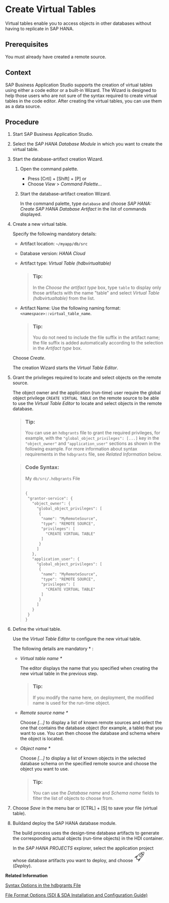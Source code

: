 <!-- loio00340d4ede0a43ceb0a67f36bbc46a3a -->

# Create Virtual Tables

Virtual tables enable you to access objects in other databases without having to replicate in SAP HANA.



<a name="loio00340d4ede0a43ceb0a67f36bbc46a3a__prereq_qrw_sym_bhb"/>

## Prerequisites

You must already have created a remote source.



## Context

SAP Business Application Studio supports the creation of virtual tables using either a code editor or a built-in Wizard. The Wizard is designed to help those users who are not sure of the syntax required to create virtual tables in the code editor. After creating the virtual tables, you can use them as a data source.



## Procedure

1.  Start SAP Business Application Studio.

2.  Select the *SAP HANA Database Module* in which you want to create the virtual table.

3.  Start the database-artifact creation Wizard.

    1.  Open the command palette.

        -   Press [Crtl\] + [Shift\] + [P\]  or
        -   Choose *View* \> *Command Palette...*

    2.  Start the database-artifact creation Wizard.

        In the command palette, type `database` and choose *SAP HANA: Create SAP HANA Database Artifact* in the list of commands displayed.


4.  Create a new virtual table.

    Specify the following mandatory details:

    -   Artifact location: `~/myapp/db/src`
    -   Database version: *HANA Cloud* 
    -   Artifact type: *Virtual Table \(hdbvirtualtable\)*

        > ### Tip:  
        > In the *Choose the artifact type* box, type `table` to display only those artifacts with the name "table" and select *Virtual Table \(hdbvirtualtable\)* from the list.

    -   Artifact Name: Use the following naming format: <code><i class="varname">&lt;namespace&gt;</i>::virtual_table_name</code>.

        > ### Tip:  
        > You do not need to include the file suffix in the artifact name; the file suffix is added automatically according to the selection in the *Artifact type* box.


    Choose *Create*.

    The creation Wizard starts the *Virtual Table Editor*.

5.  Grant the privileges required to locate and select objects on the remote source.

    The object owner and the application \(run-time\) user require the global object privilege `CREATE VIRTUAL TABLE` on the remote source to be able to use the *Virtual Table Editor* to locate and select objects in the remote database.

    > ### Tip:  
    > You can use an `hdbgrants` file to grant the required privileges, for example, with the `"global_object_privileges": [...]` key in the `"object_owner"` and `"application_user"` sections as shown in the following example. For more information about syntax requirements in the `hdbgrants` file, see *Related Information* below.

    > ### Code Syntax:  
    > My `db/src/.hdbgrants` File
    > 
    > ```
    > 
    > {
    >  "grantor-service": {
    >    "object_owner": { 
    >      "global_object_privileges": [ 
    >       { 
    >        "name": "MyRemoteSource",  
    >        "type": "REMOTE SOURCE",  
    >        "privileges": [  
    >          "CREATE VIRTUAL TABLE"  
    >        ] 
    >       } 
    >      ]  
    >    }, 
    >    "application_user": { 
    >      "global_object_privileges": [ 
    >       { 
    >        "name": "MyRemoteSource",  
    >        "type": "REMOTE SOURCE",  
    >        "privileges": [  
    >          "CREATE VIRTUAL TABLE"  
    >        ] 
    >       } 
    >      ]  
    >    }
    >  }
    > }
    > ```

6.  Define the virtual table.

    Use the *Virtual Table Editor* to configure the new virtual table.

    The following details are mandatory \* :

    -   *Virtual table name \**

        The editor displays the name that you specified when creating the new virtual table in the previous step.

        > ### Tip:  
        > If you modify the name here, on deployment, the modified name is used for the run-time object.

    -   *Remote source name \**

        Choose *\[…\]* to display a list of known remote sources and select the one that contains the database object \(for example, a table\) that you want to use. You can then choose the database and schema where the object is located.

    -   *Object name \**

        Choose *\[…\]* to display a list of known objects in the selected database schema on the specified remote source and choose the object you want to use.

        > ### Tip:  
        > You can use the *Database name* and *Schema name* fields to filter the list of objects to choose from.


7.  Choose *Save* in the menu bar or [CTRL\] + [S\]  to save your file \(virtual table\).

8.  Buildand deploy the SAP HANA database module.

    The build process uses the design-time database artifacts to generate the corresponding actual objects \(run-time objects\) in the HDI container.

    In the *SAP HANA PROJECTS* explorer, select the application project whose database artifacts you want to deploy, and choose ![](../020-HANA-Cloud-DB-Dev-Get-Started/images/BAS_icon_deploy_4423157.svg) \(*Deploy*\).


**Related Information**  


[Syntax Options in the hdbgrants File](syntax-options-in-the-hdbgrants-file-f49c1f5.md "Assign the privileges required by users to access objects in the target schema.")

[File Format Options \(SDI & SDA Installation and Configuration Guide\)](https://help.sap.com/docs/HANA_SMART_DATA_INTEGRATION/7952ef28a6914997abc01745fef1b607/ae74d5b5e01c4393bc2c2ade0b3826bd.html)

